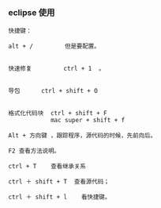 ### eclipse 使用

    快捷键：

    alt + /         但是要配置。


    快速修复         ctrl + 1  。


    导包      ctrl + shift + O


    格式化代码块  ctrl + shift + F
                mac super + shift + f

    Alt + 方向键 ，跟踪程序，源代码的时候，先前向后。

    F2 查看方法说明。

    ctrl + T    查看继承关系

    ctrl ＋ shift + T  查看源代码；

    ctrl ＋ shift + l    看快捷键。




















#####
